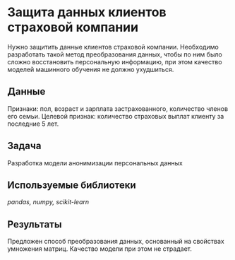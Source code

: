 # Защита данных клиентов страховой компании

Нужно защитить данные клиентов страховой компании. Необходимо разработать такой метод преобразования данных, чтобы по ним было сложно восстановить персональную информацию, при этом качество моделей машинного обучения не должно ухудшиться. 

## Данные

Признаки: пол, возраст и зарплата застрахованного, количество членов его семьи.
Целевой признак: количество страховых выплат клиенту за последние 5 лет.

## Задача

Разработка модели анонимизации персональных данных

## Используемые библиотеки
*pandas, numpy, scikit-learn*

## Результаты
Предложен способ преобразования данных, основанный на свойствах умножения матриц. Качество модели при этом не страдает.
